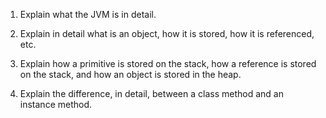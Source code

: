 1. Explain what the JVM is in detail.

2. Explain in detail what is an object, how it is stored, how it is referenced, etc.

3. Explain how a primitive is stored on the stack, how a reference is stored on the stack, and how an object is stored in the heap.

4. Explain the difference, in detail, between a class method and an instance method.
